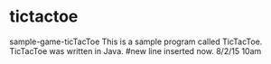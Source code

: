 # tictactoe
sample-game-ticTacToe
This is a sample program called TicTacToe.
TicTacToe was written in Java.
#new line inserted now. 8/2/15 10am
